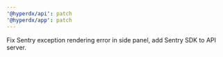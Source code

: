```yaml
---
'@hyperdx/api': patch
'@hyperdx/app': patch
---
```


Fix Sentry exception rendering error in side panel, add Sentry SDK to API
server.
